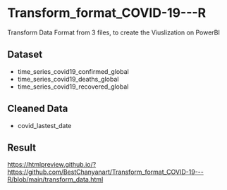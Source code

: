 # Transform_format_COVID-19---R
Transform Data Format from 3 files, to create the Viuslization on PowerBI

## Dataset 
- time_series_covid19_confirmed_global
- time_series_covid19_deaths_global
- time_series_covid19_recovered_global

## Cleaned Data 
- covid_lastest_date

## Result
https://htmlpreview.github.io/?https://github.com/BestChanyanart/Transform_format_COVID-19---R/blob/main/transform_data.html
